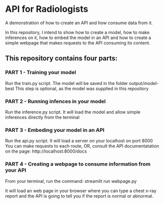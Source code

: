 # API for Radiologists
A demonstration of how to create an API and how consume data from it.

In this repository, I intend to show how to create a model, how to make inferences on it, how to embed the model in an API and how to create a simple webpage that makes requests to the API consuming its content.

## This repository contains four parts:

### PART 1 - Training your model
Run the train.py script. The model will be saved in the folder output/model-best
This step is optional, as the model was supplied in this repository

### PART 2 - Running infences in your model
Run the inference.py script. It will load the model and allow simple inferences directly from the terminal

### PART 3 - Embeding your model in an API
Run the api.py script. It will load a server on your localhost on port 8000
You can make requests to each route, OR, consult the API documentatation on the page:
http://localhost:8000/docs

### PART 4 - Creating a webpage to consume information from your API
From your terminal, run the command:
streamlit run webpage.py

It will load an web page in your browser where you can type a chest x-ray report and the API is going to tell you if the report is normal or abnormal.
